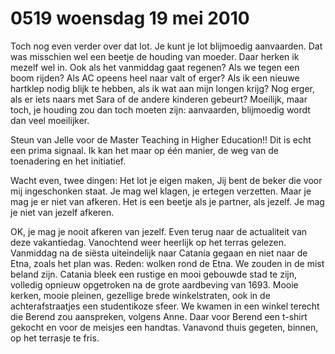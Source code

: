 # 0519 woensdag 19 mei 2010
Toch nog even verder over dat lot. Je kunt je lot blijmoedig aanvaarden. Dat was misschien wel een beetje de houding van moeder. Daar herken ik mezelf wel in. Ook als het vanmiddag gaat regenen? Als we tegen een boom rijden? Als AC opeens heel naar valt of erger? Als ik een nieuwe hartklep nodig blijk te hebben, als ik wat aan mijn longen krijg? Nog erger, als er iets naars met Sara of de andere kinderen gebeurt? Moeilijk, maar toch, je houding zou dan toch moeten zijn: aanvaarden, blijmoedig wordt dan veel moeilijker.

Steun van Jelle voor de Master Teaching in Higher Education!! Dit is echt een prima signaal. Ik kan het maar op één manier, de weg van de toenadering en het initiatief.

Wacht even, twee dingen: Het lot je eigen maken, Jij bent de beker die voor mij ingeschonken staat. Je mag wel klagen, je ertegen verzetten. Maar je mag je er niet van afkeren. Het is een beetje als je partner, als jezelf. Je mag je niet van jezelf afkeren.

OK, je mag je nooit afkeren van jezelf. Even terug naar de actualiteit van deze vakantiedag. Vanochtend weer heerlijk op het terras gelezen. Vanmiddag na de siësta uiteindelijk naar Catania gegaan en niet naar de Etna, zoals het plan was. Reden: wolken rond de Etna. We zouden in de mist beland zijn. Catania bleek een rustige en mooi gebouwde stad te zijn, volledig opnieuw opgetroken na de grote aardbeving van 1693. Mooie kerken, mooie pleinen, gezellige brede winkelstraten, ook in de achterafstraatjes een studentikoze sfeer. We kwamen in een winkel terecht die Berend zou aanspreken, volgens Anne. Daar voor Berend een t-shirt gekocht en voor de meisjes een handtas. Vanavond thuis gegeten, binnen, op het terrasje te fris.

